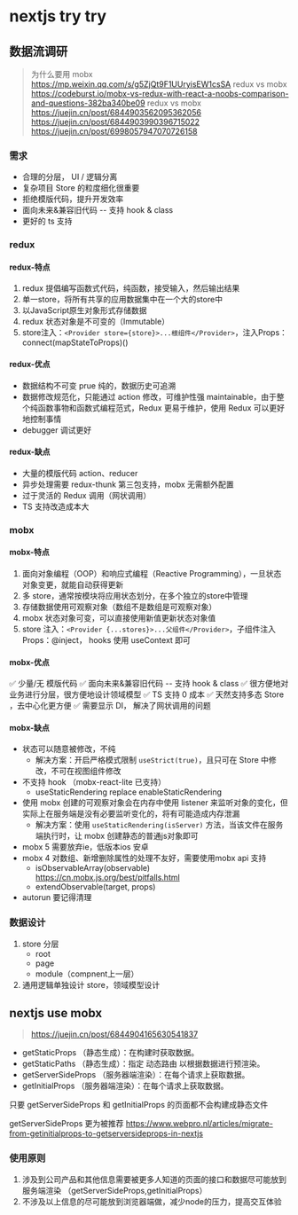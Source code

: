 # nextjs try try

## 数据流调研

> 为什么要用 mobx <https://mp.weixin.qq.com/s/g5ZjQt9F1UUryisEW1csSA>
> redux vs mobx <https://codeburst.io/mobx-vs-redux-with-react-a-noobs-comparison-and-questions-382ba340be09>
> redux vs mobx <https://juejin.cn/post/6844903562095362056>
> <https://juejin.cn/post/6844903990396715022>
> <https://juejin.cn/post/6998057947070726158>

### 需求

* 合理的分层， UI / 逻辑分离
* 复杂项目 Store 的粒度细化很重要
* 拒绝模版代码，提升开发效率
* 面向未来&兼容旧代码 -- 支持 hook & class
* 更好的 ts 支持

### redux

#### redux-特点

1. redux 提倡编写函数式代码，纯函数，接受输入，然后输出结果
2. 单一store，将所有共享的应用数据集中在一个大的store中
3. 以JavaScript原生对象形式存储数据
4. redux 状态对象是不可变的（Immutable）
5. store注入：```<Provider store={store}>...根组件</Provider>```，注入Props：connect(mapStateToProps)()

#### redux-优点

* 数据结构不可变 prue 纯的，数据历史可追溯
* 数据修改规范化，只能通过 action 修改，可维护性强 maintainable，由于整个纯函数事物和函数式编程范式，Redux 更易于维护，使用 Redux 可以更好地控制事情
* debugger 调试更好

#### redux-缺点

* 大量的模版代码 action、reducer
* 异步处理需要 redux-thunk 第三包支持，mobx 无需额外配置
* 过于灵活的 Redux 调用（网状调用）
* TS 支持改造成本大

### mobx

#### mobx-特点

1. 面向对象编程（OOP）和响应式编程（Reactive Programming），一旦状态对象变更，就能自动获得更新
2. 多 store，通常按模块将应用状态划分，在多个独立的store中管理
3. 存储数据使用可观察对象（数组不是数组是可观察对象）
4. mobx 状态对象可变，可以直接使用新值更新状态对象值
5. store 注入：```<Provider {...stores}>...父组件</Provider>```，子组件注入Props：@inject， hooks 使用 useContext 即可

#### mobx-优点

✅ 少量/无 模版代码
✅ 面向未来&兼容旧代码 -- 支持 hook & class
✅ 很方便地对业务进行分层，很方便地设计领域模型
✅ TS 支持 0 成本
✅ 天然支持多态 Store ，去中心化更方便
✅ 需要显示 DI， 解决了网状调用的问题

#### mobx-缺点

* 状态可以随意被修改，不纯
  * 解决方案：开启严格模式限制 `useStrict(true)`，且只可在 Store 中修改，不可在视图组件修改
* 不支持 hook （mobx-react-lite 已支持）
  * useStaticRendering replace enableStaticRendering
* 使用 mobx 创建的可观察对象会在内存中使用 listener 来监听对象的变化，但实际上在服务端是没有必要监听变化的，将有可能造成内存泄漏
  * 解决方案：使用 `useStaticRendering(isServer)` 方法，当该文件在服务端执行时，让 mobx 创建静态的普通js对象即可
* mobx 5 需要放弃ie，低版本ios 安卓
* mobx 4 对数组、新增删除属性的处理不友好，需要使用mobx api 支持
  * isObservableArray(observable) <https://cn.mobx.js.org/best/pitfalls.html>
  * extendObservable(target, props)
* autorun 要记得清理

### 数据设计

1. store 分层
    * root
    * page
    * module（compnent上一层）
2. 通用逻辑单独设计 store，领域模型设计

## nextjs use mobx

> <https://juejin.cn/post/6844904165630541837>

* getStaticProps （静态生成）：在构建时获取数据。
* getStaticPaths （静态生成）：指定 动态路由 以根据数据进行预渲染。
* getServerSideProps （服务器端渲染）：在每个请求上获取数据。
* getInitialProps （服务器端渲染）：在每个请求上获取数据。

只要 getServerSideProps 和 getInitialProps 的页面都不会构建成静态文件

getServerSideProps 更为被推荐  <https://www.webpro.nl/articles/migrate-from-getinitialprops-to-getserversideprops-in-nextjs>

### 使用原则

1. 涉及到公司产品和其他信息需要被更多人知道的页面的接口和数据尽可能放到服务端渲染 （getServerSideProps,getInitialProps）
2. 不涉及以上信息的尽可能放到浏览器端做，减少node的压力，提高交互体验
